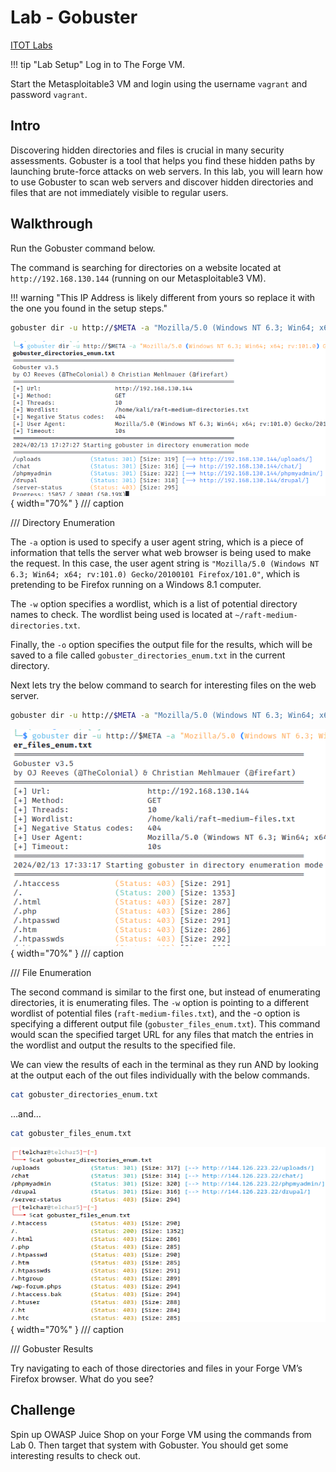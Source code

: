 # Lab - Gobuster

[ITOT Labs](https://www.notion.so/ITOT-Labs-129f544cc4c846f79af088eaafe62611?pvs=21)

!!! tip "Lab Setup"
    Log in to The Forge VM.

Start the Metasploitable3 VM and login using the username `vagrant` and password `vagrant`.

## Intro

Discovering hidden directories and files is crucial in many security assessments. Gobuster is a tool that helps you find these hidden paths by launching brute-force attacks on web servers. In this lab, you will learn how to use Gobuster to scan web servers and discover hidden directories and files that are not immediately visible to regular users.

## Walkthrough

Run the Gobuster command below.

The command is searching for directories on a website located at `http://192.168.130.144` (running on our Metasploitable3 VM).

!!! warning "This IP Address is likely different from yours so replace it with the one you found in the setup steps."

```bash
gobuster dir -u http://$META -a "Mozilla/5.0 (Windows NT 6.3; Win64; x64; rv:101.0) Gecko/20100101 Firefox/101.0" -w ~/ITOT_Lab_Files/gobuster/raft-medium-directories.txt -o ./gobuster_directories_enum.txt
```

![Directory Enumeration](./img/Untitled.png){ width="70%" }
/// caption

///
Directory Enumeration

The `-a` option is used to specify a user agent string, which is a piece of information that tells the server what web browser is being used to make the request. In this case, the user agent string is `"Mozilla/5.0 (Windows NT 6.3; Win64; x64; rv:101.0) Gecko/20100101 Firefox/101.0"`, which is pretending to be Firefox running on a Windows 8.1 computer.

The `-w` option specifies a wordlist, which is a list of potential directory names to check. The wordlist being used is located at `~/raft-medium-directories.txt`.

Finally, the `-o` option specifies the output file for the results, which will be saved to a file called `gobuster_directories_enum.txt` in the current directory.

Next lets try the below command to search for interesting files on the web server.

```bash
gobuster dir -u http://$META -a "Mozilla/5.0 (Windows NT 6.3; Win64; x64; rv:101.0) Gecko/20100101 Firefox/101.0" -w ~/ITOT_Lab_Files/gobuster/raft-medium-files.txt -o ./gobuster_files_enum.txt
```

![File Enumeration](./img/Untitled%201.png){ width="70%" }
/// caption

///
File Enumeration

The second command is similar to the first one, but instead of enumerating directories, it is enumerating files. The `-w` option is pointing to a different wordlist of potential files (`raft-medium-files.txt`), and the -o option is specifying a different output file (`gobuster_files_enum.txt`). This command would scan the specified target URL for any files that match the entries in the wordlist and output the results to the specified file.

We can view the results of each in the terminal as they run AND by looking at the output each of the out files individually with the below commands.

```bash
cat gobuster_directories_enum.txt
```

…and…

```bash
cat gobuster_files_enum.txt
```

![Gobuster Results](./img/Untitled%202.png){ width="70%" }
/// caption

///
Gobuster Results

Try navigating to each of those directories and files in your Forge VM’s Firefox browser. What do you see?

## Challenge

Spin up OWASP Juice Shop on your Forge VM using the commands from Lab 0. Then target that system with Gobuster. You should get some interesting results to check out.